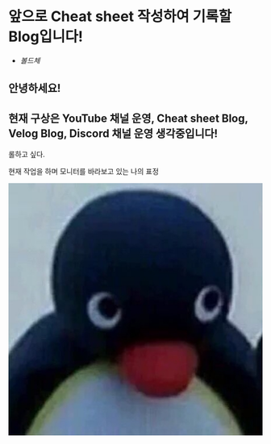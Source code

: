 # 앞으로 Cheat sheet 작성하여 기록할 Blog입니다!
- *볼드체*

## 안녕하세요!

## 현재 구상은 YouTube 채널 운영, Cheat sheet Blog, Velog Blog, Discord 채널 운영 생각중입니다!

롤하고 싶다.

현재 작업을 하며 모니터를 바라보고 있는 나의 표정 

![이미지](/assets/zz.jpg)